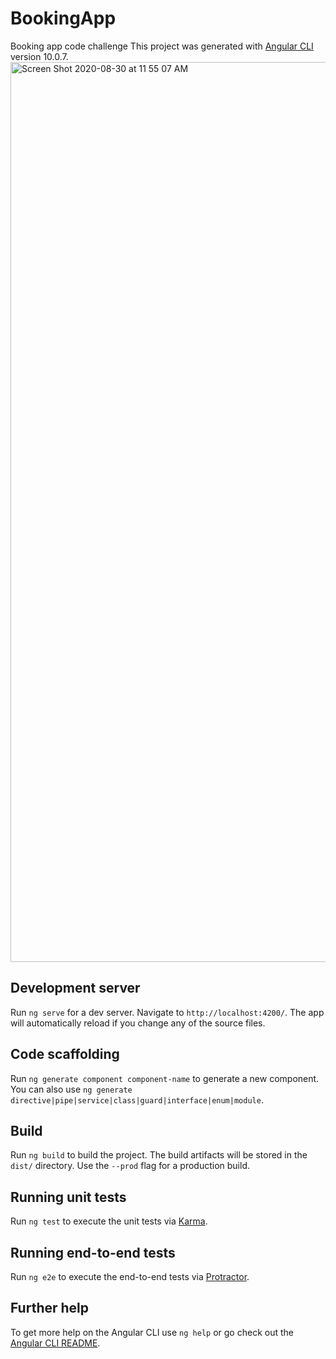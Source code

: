 # BookingApp
Booking app code challenge
This project was generated with [Angular CLI](https://github.com/angular/angular-cli) version 10.0.7.
<img width="1440" alt="Screen Shot 2020-08-30 at 11 55 07 AM" src="https://user-images.githubusercontent.com/46465568/91666146-c304ae00-eab7-11ea-9dcf-a4cf7a07e468.png">

## Development server

Run `ng serve` for a dev server. Navigate to `http://localhost:4200/`. The app will automatically reload if you change any of the source files.

## Code scaffolding

Run `ng generate component component-name` to generate a new component. You can also use `ng generate directive|pipe|service|class|guard|interface|enum|module`.

## Build

Run `ng build` to build the project. The build artifacts will be stored in the `dist/` directory. Use the `--prod` flag for a production build.

## Running unit tests

Run `ng test` to execute the unit tests via [Karma](https://karma-runner.github.io).

## Running end-to-end tests

Run `ng e2e` to execute the end-to-end tests via [Protractor](http://www.protractortest.org/).

## Further help

To get more help on the Angular CLI use `ng help` or go check out the [Angular CLI README](https://github.com/angular/angular-cli/blob/master/README.md).
